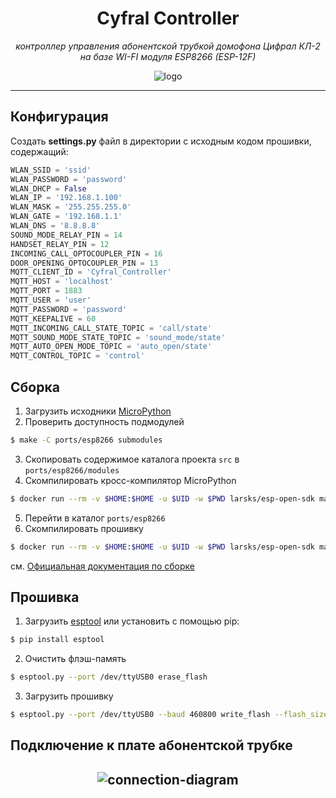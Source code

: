 <h1 align="center">Cyfral Controller</h1>
<p align="center">
    <em>контроллер управления абонентской трубкой домофона Цифрал КЛ-2 на базе WI-FI модуля ESP8266 (ESP-12F)</em>
</p>
<p align="center">
    <img src="https://res.cloudinary.com/ampetelin/image/upload/v1668243575/cyfral-controller/logo_ndbt1l.png" alt="logo">
</p>


---
## Конфигурация
Создать **settings.py** файл в директории с исходным кодом прошивки, содержащий:

```Python
WLAN_SSID = 'ssid'
WLAN_PASSWORD = 'password'
WLAN_DHCP = False
WLAN_IP = '192.168.1.100'
WLAN_MASK = '255.255.255.0'
WLAN_GATE = '192.168.1.1'
WLAN_DNS = '8.8.8.8'
SOUND_MODE_RELAY_PIN = 14
HANDSET_RELAY_PIN = 12
INCOMING_CALL_OPTOCOUPLER_PIN = 16
DOOR_OPENING_OPTOCOUPLER_PIN = 13
MQTT_CLIENT_ID = 'Cyfral_Controller'
MQTT_HOST = 'localhost'
MQTT_PORT = 1883
MQTT_USER = 'user'
MQTT_PASSWORD = 'password'
MQTT_KEEPALIVE = 60
MQTT_INCOMING_CALL_STATE_TOPIC = 'call/state'
MQTT_SOUND_MODE_STATE_TOPIC = 'sound_mode/state'
MQTT_AUTO_OPEN_MODE_TOPIC = 'auto_open/state'
MQTT_CONTROL_TOPIC = 'control'
```

## Cборка
1) Загрузить исходники <a href="https://github.com/micropython/micropython">MicroPython<a/>
2) Проверить доступность подмодулей
```bash
$ make -C ports/esp8266 submodules
```
3) Скопировать содержимое каталога проекта ```src``` в ```ports/esp8266/modules```
4) Скомпилировать кросс-компилятор MicroPython
```bash
$ docker run --rm -v $HOME:$HOME -u $UID -w $PWD larsks/esp-open-sdk make -C mpy-cross
```
5) Перейти в каталог ```ports/esp8266```
6) Скомпилировать прошивку
```bash
$ docker run --rm -v $HOME:$HOME -u $UID -w $PWD larsks/esp-open-sdk make -j BOARD=GENERIC
```

см. <a href="https://github.com/micropython/micropython/blob/master/ports/esp8266/README.md">Официальная документация по сборке</a>

## Прошивка
1) Загрузить <a href="https://github.com/espressif/esptool/">esptool</a> или установить с помощью pip:
```bash
$ pip install esptool
```
2) Очистить флэш-память
```bash
$ esptool.py --port /dev/ttyUSB0 erase_flash
```
3) Загрузить прошивку
```bash
$ esptool.py --port /dev/ttyUSB0 --baud 460800 write_flash --flash_size=detect 0 <your_firmware_name>.bin
```

## Подключение к плате абонентской трубке
<h2 align="center">
    <img src="https://res.cloudinary.com/ampetelin/image/upload/v1668414822/cyfral-controller/connection-diagram_swmrme.png" alt="connection-diagram">
</h2>
